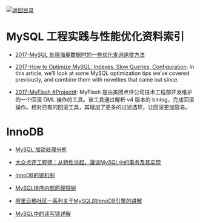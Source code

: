 [![返回目录](https://parg.co/UGo)](https://parg.co/b4z) 
 
# MySQL 工程实践与性能优化资料索引

- [2017-MySQL 处理海量数据时的一些优化查询速度方法](http://www.54tianzhisheng.cn/2017/04/29/MySQL-select-good/)

- [2017-How to Optimize MySQL: Indexes, Slow Queries, Configuration](https://parg.co/UrU): In this article, we’ll look at some MySQL optimization tips we’ve covered previously, and combine them with novelties that came out since.

- [2017-MyFlash #Project#](https://github.com/Meituan-Dianping/MyFlash): MyFlash 是由美团点评公司技术工程部开发维护的一个回滚 DML 操作的工具。该工具通过解析 v4 版本的 binlog，完成回滚操作。相对已有的回滚工具，其增加了更多的过滤选项，让回滚更加容易。

# InnoDB

- [MySQL 加锁处理分析](http://hedengcheng.com/?p=771#_Toc374698313)

- [大众点评工程师：从特性说起，漫谈MySQL中的事务及其实现](http://dbaplus.cn/news-11-515-1.html?hmsr=toutiao.io&utm_medium=toutiao.io&utm_source=toutiao.io)

- [InnoDB的锁机制](http://owl-pi.com/2016/11/10/innodb-lock-1/?hmsr=toutiao.io&utm_medium=toutiao.io&utm_source=toutiao.io)

- [MySQL排序内部原理探秘](http://geek.csdn.net/news/detail/105891?utm_source=tuicool&utm_medium=referral)

- [阿里云栖社区一系列关于MySQL的InnoDB引擎的讲解](https://yq.aliyun.com/groups/25?spm=5176.blog223.yqblogcon1.3.aZ9XJX)

- [MySQL中的读写锁详解](http://www.jizhuomi.com/software/594.html?utm_source=tuicool&utm_medium=referral)
